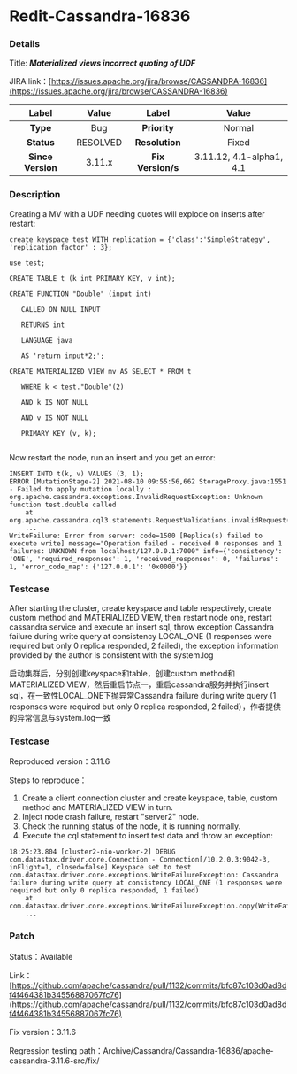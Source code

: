 # Redit-Cassandra-16836

### Details

Title: ***Materialized views incorrect quoting of UDF***

JIRA link：[https://issues.apache.org/jira/browse/CASSANDRA-16836](https://issues.apache.org/jira/browse/CASSANDRA-16836)

|         Label         |                  Value                   |      Label      |     Value      |
|:---------------------:|:----------------------------------------:|:---------------:|:--------------:|
|       **Type**        |                   Bug                    |  **Priority**   |     Normal     |
|      **Status**       |                 RESOLVED                 | **Resolution**  |     Fixed      |
|   **Since Version**   |                  3.11.x                  | **Fix Version/s** | 3.11.12, 4.1-alpha1, 4.1 |

### Description

Creating a MV with a UDF needing quotes will explode on inserts after restart:

```
create keyspace test WITH replication = {'class':'SimpleStrategy', 'replication_factor' : 3};

use test;

CREATE TABLE t (k int PRIMARY KEY, v int);

CREATE FUNCTION "Double" (input int) 

   CALLED ON NULL INPUT 

   RETURNS int 

   LANGUAGE java 

   AS 'return input*2;';

CREATE MATERIALIZED VIEW mv AS SELECT * FROM t 

   WHERE k < test."Double"(2) 

   AND k IS NOT NULL 

   AND v IS NOT NULL 

   PRIMARY KEY (v, k);
 
```

Now restart the node, run an insert and you get an error:

```
INSERT INTO t(k, v) VALUES (3, 1);
ERROR [MutationStage-2] 2021-08-10 09:55:56,662 StorageProxy.java:1551 - Failed to apply mutation locally : 
org.apache.cassandra.exceptions.InvalidRequestException: Unknown function test.double called
	at org.apache.cassandra.cql3.statements.RequestValidations.invalidRequest(RequestValidations.java:217)
	...
WriteFailure: Error from server: code=1500 [Replica(s) failed to execute write] message="Operation failed - received 0 responses and 1 failures: UNKNOWN from localhost/127.0.0.1:7000" info={'consistency': 'ONE', 'required_responses': 1, 'received_responses': 0, 'failures': 1, 'error_code_map': {'127.0.0.1': '0x0000'}}
```

### Testcase

After starting the cluster, create keyspace and table respectively, create custom method and MATERIALIZED VIEW, then restart node one, restart cassandra service and execute an insert sql, throw exception Cassandra failure during write query at consistency LOCAL_ONE (1 responses were required but only 0 replica responded, 2 failed), the exception information provided by the author is consistent with the system.log

启动集群后，分别创建keyspace和table，创建custom method和MATERIALIZED VIEW，然后重启节点一，重启cassandra服务并执行insert sql，在一致性LOCAL_ONE下抛异常Cassandra failure during write query (1 responses were required but only 0 replica responded, 2 failed），作者提供的异常信息与system.log一致

### Testcase

Reproduced version：3.11.6

Steps to reproduce：
1. Create a client connection cluster and create keyspace, table, custom method and MATERIALIZED VIEW in turn.
2. Inject node crash failure, restart "server2" node.
3. Check the running status of the node, it is running normally.
4. Execute the cql statement to insert test data and throw an exception:

```
18:25:23.804 [cluster2-nio-worker-2] DEBUG com.datastax.driver.core.Connection - Connection[/10.2.0.3:9042-3, inFlight=1, closed=false] Keyspace set to test
com.datastax.driver.core.exceptions.WriteFailureException: Cassandra failure during write query at consistency LOCAL_ONE (1 responses were required but only 0 replica responded, 1 failed)
	at com.datastax.driver.core.exceptions.WriteFailureException.copy(WriteFailureException.java:174)
	...
```

### Patch 

Status：Available

Link：[https://github.com/apache/cassandra/pull/1132/commits/bfc87c103d0ad8df4f464381b34556887067fc76](https://github.com/apache/cassandra/pull/1132/commits/bfc87c103d0ad8df4f464381b34556887067fc76)

Fix version：3.11.6

Regression testing path：Archive/Cassandra/Cassandra-16836/apache-cassandra-3.11.6-src/fix/
